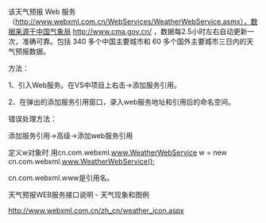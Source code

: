 该天气预报 Web 服务（http://www.webxml.com.cn/WebServices/WeatherWebService.asmx），数据来源于中国气象局 http://www.cma.gov.cn/ ，数据每2.5小时左右自动更新一次，准确可靠。包括 340 多个中国主要城市和 60 多个国外主要城市三日内的天气预报数据。

方法：

1、引入Web服务。在VS中项目上右击→添加服务引用。

2、在弹出的添加服务引用窗口，录入web服务地址和引用后的命名空间。

错误处理方法：

添加服务引用->高级->添加web服务引用

定义w对象时 用cn.com.webxml.www.WeatherWebService w = new cn.com.webxml.www.WeatherWebService();

cn.com.webxml.www是引用名。

天气预报WEB服务接口说明 - 天气现象和图例

﻿http://www.webxml.com.cn/zh_cn/weather_icon.aspx

